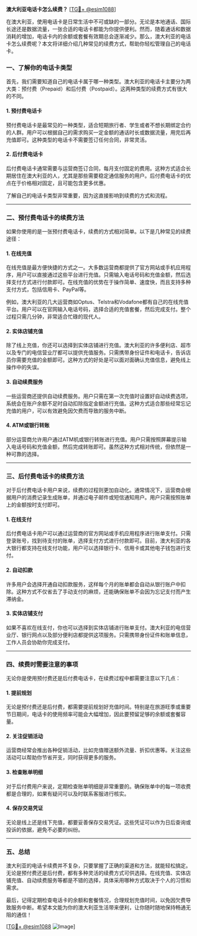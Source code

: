 **澳大利亚电话卡怎么续费？** [[TG💪+ @esim1088](https://t.me/s/esim1088)]

在澳大利亚，使用电话卡是日常生活中不可或缺的一部分。无论是本地通话、国际长途还是数据流量，一张合适的电话卡都能为你提供便利。然而，随着通话和数据消耗的增加，电话卡内的余额或套餐有效期总会逐渐减少。那么，澳大利亚的电话卡怎么续费呢？本文将详细介绍几种常见的续费方式，帮助你轻松管理自己的电话卡。

### 一、了解你的电话卡类型

首先，我们需要知道自己的电话卡属于哪一种类型。澳大利亚的电话卡主要分为两大类：预付费（Prepaid）和后付费（Postpaid）。这两种类型的续费方式有很大的不同。

#### 1. 预付费电话卡

预付费电话卡是最常见的一种类型，适合短期旅行者、学生或者不想长期绑定合约的人群。用户可以根据自己的需求购买一定金额的通话时长或数据流量，用完后再充值即可。这种类型的电话卡不需要签订任何合同，非常灵活。

#### 2. 后付费电话卡

后付费电话卡通常需要与运营商签订合同，每月支付固定的费用。这种方式适合长期居住在澳大利亚的人，尤其是那些需要稳定通信服务的用户。后付费电话卡的优点在于价格相对固定，且可能包含更多优惠。

了解自己的电话卡类型非常重要，因为这直接影响到续费的方式和流程。

---

### 二、预付费电话卡的续费方法

如果你使用的是一张预付费电话卡，续费的方式相对简单。以下是几种常见的续费途径：

#### 1. 在线充值

在线充值是最方便快捷的方式之一。大多数运营商都提供了官方网站或手机应用程序，用户可以直接通过这些平台进行充值。只需输入电话号码和充值金额，然后选择支付方式进行付款即可。在线充值的优势在于操作简单、速度快，而且支持多种支付方式，包括信用卡、PayPal等。

例如，澳大利亚的几大运营商如Optus、Telstra和Vodafone都有自己的在线充值平台。用户可以在官网输入电话号码，选择合适的充值套餐，然后完成支付。整个过程只需几分钟，非常适合忙碌的现代人。

#### 2. 实体店铺充值

除了线上充值，你还可以选择到实体店铺进行充值。澳大利亚的许多便利店、超市以及专门的电信营业厅都可以提供充值服务。只需携带身份证件和电话卡，告诉店员你需要充值的金额即可。这种方式的好处是可以面对面确认充值信息，避免线上操作中的失误。

#### 3. 自动续费服务

一些运营商还提供自动续费服务。用户只需在第一次充值时设置好自动续费选项，系统会在账户余额不足时自动扣除指定金额进行充值。这种方式适合那些经常忘记充值的用户，可以有效避免因欠费而导致的服务中断。

#### 4. ATM或银行转账

部分运营商允许用户通过ATM机或银行转账进行充值。用户只需按照屏幕提示输入电话号码和充值金额，然后完成转账即可。虽然这种方式相对传统，但依然是一种可靠的选择。

---

### 三、后付费电话卡的续费方法

对于后付费电话卡用户来说，续费的过程则更加自动化。通常情况下，运营商会根据用户的消费记录生成账单，并通过电子邮件或短信通知用户。用户只需按照账单上的金额按时支付即可。

#### 1. 在线支付

后付费电话卡用户可以通过运营商的官方网站或手机应用程序进行账单支付。只需登录账号，找到待支付的账单，选择支付方式进行付款即可。目前，澳大利亚的各大银行都支持在线支付功能，用户可以选择银行卡、信用卡或其他电子钱包进行支付。

#### 2. 自动扣款

许多用户会选择开通自动扣款服务，这样每个月的账单都会自动从银行账户中扣除。这种方式不仅省去了手动支付的麻烦，还能确保账单不会因为忘记支付而产生滞纳金。

#### 3. 实体店铺支付

如果不喜欢在线支付，你也可以选择到实体店铺进行账单支付。澳大利亚的电信营业厅、银行网点以及部分便利店都提供这项服务。只需携带身份证件和账单信息，工作人员会协助你完成支付。

---

### 四、续费时需要注意的事项

无论你是使用预付费还是后付费电话卡，在续费过程中都需要注意以下几点：

#### 1. 提前规划

无论是预付费还是后付费，都需要提前规划好充值时间。特别是在旅游旺季或重要节日期间，电话卡的使用频率可能会大幅增加，因此要预留足够的余额或套餐容量。

#### 2. 关注促销活动

运营商经常会推出各种促销活动，比如充值赠送额外流量、折扣优惠等。关注这些活动可以帮助你节省开支，同时获得更多的服务。

#### 3. 检查账单明细

对于后付费用户来说，定期检查账单明细是非常重要的。确保账单中的每一项收费都是合理的，如果有疑问可以及时联系客服进行核实。

#### 4. 保存交易凭证

无论是线上还是线下充值，都要妥善保存交易凭证。这些凭证可以作为日后查询或投诉的依据，避免不必要的纠纷。

---

### 五、总结

澳大利亚的电话卡续费并不复杂，只要掌握了正确的渠道和方法，就能轻松搞定。无论是预付费还是后付费，都有多种灵活的续费方式可供选择。在线充值、实体店铺充值、自动续费服务等都是不错的选择，具体采用哪种方式取决于个人的习惯和需求。

最后，记得定期检查电话卡的余额和套餐情况，合理规划充值时间，以免因欠费导致服务中断。希望本文能为你的澳大利亚生活带来便利，让你随时随地保持畅通无阻的通信！

[[TG💪+ @esim1088](https://t.me/s/esim1088) ![Image](https://i.postimg.cc/4NQfJmqS/Snipaste-2025-05-13-00-14-12.png)]
